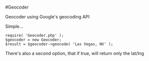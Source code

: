 #Geocoder

Geocoder using Google's geocoding API

Simple...

	require( 'Geocoder.php' );
	$geocoder = new Geocoder;
	$result = $geocoder->geocode( 'Las Vegas, NV' );

There's also a second option, that if true, will return only the lat/lng
